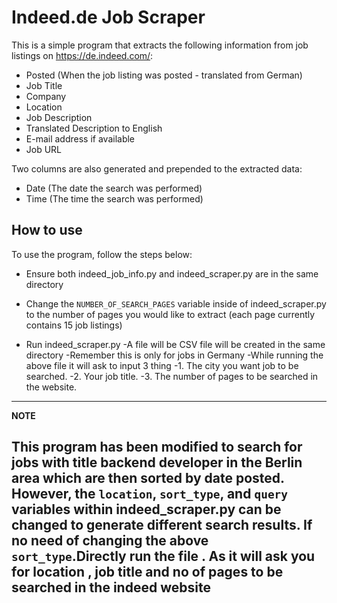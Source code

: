 # Indeed.de Job Scraper

This is a simple program that extracts the following information from job listings on https://de.indeed.com/:

- Posted (When the job listing was posted - translated from German)
- Job Title
- Company
- Location
- Job Description
- Translated Description to English
- E-mail address if available
- Job URL

Two columns are also generated and prepended to the extracted data:

- Date (The date the search was performed)
- Time (The time the search was performed)

## How to use

To use the program, follow the steps below:

- Ensure both indeed_job_info.py and indeed_scraper.py are in the same directory

- Change the `NUMBER_OF_SEARCH_PAGES` variable inside of indeed_scraper.py to the number of pages you would like to extract (each page currently contains 15 job listings)
- Run indeed_scraper.py
-A file will be CSV file will be created in the same directory
-Remember this is only for jobs in Germany
-While running the above file it will ask to input 3 thing 
-1. The city you want job to be searched.
-2. Your job title.
-3. The number of pages to be searched in the website.

---
**NOTE**

This program has been modified to search for jobs with title backend developer in the Berlin area which are then sorted by date posted. However, the `location`, `sort_type`, and `query` variables within indeed_scraper.py can be changed to generate different search results.
If no need of changing the above `sort_type`.Directly run the file . As it will ask you for location , job title and no of pages to be searched in the indeed website
---
